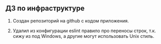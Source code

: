 ﻿## ДЗ по инфраструктуре

1) Создан репозиторий на github с кодом приложения.

2) Удалил из конфигурации eslint правило про переносы строк, т.к. сижу из под Windows, а другие могут использовать Unix стиль.